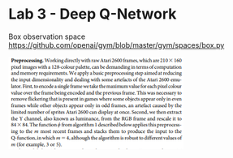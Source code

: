 # Lab 3 - Deep Q-Network

Box observation space<br>
https://github.com/openai/gym/blob/master/gym/spaces/box.py


![Preprocessing](resources/preprocessing.png?raw=true "Title")
